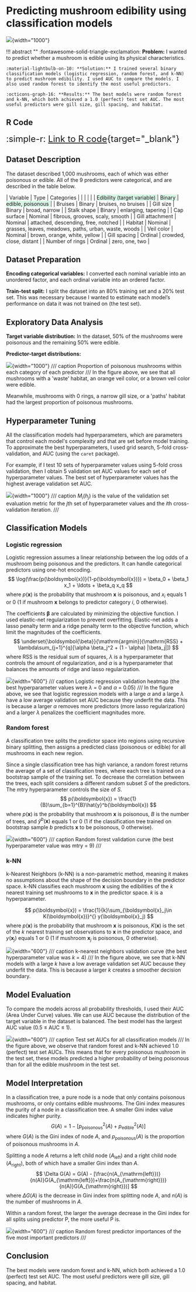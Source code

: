 # Predicting mushroom edibility using classification models
![](images/mushroom_classification/project_diagram.png){width="1000"}

!!! abstract ""
    :fontawesome-solid-triangle-exclamation: **Problem:** I wanted to predict whether a mushroom is edible using its physical characteristics.

    :material-lightbulb-on-10: **Solution:** I trained several binary classification models (logistic regression, random forest, and k-NN) to predict mushroom edibility. I used AUC to compare the models. I also used random forest to identify the most useful predictors.

    :octicons-graph-16: **Results:** The best models were random forest and k-NN, which both achieved a 1.0 (perfect) test set AUC. The most useful predictors were gill size, gill spacing, and habitat.


## R Code
<font size="5"> :simple-r: [Link to R code](http://blue-fish-0.github.io/code/classifiction_mushroom_edibility.html){target="_blank"} </font>

## Dataset Description
The dataset described 1,000 mushrooms, each of which was either poisonous or edible. All of the 9 predictors were categorical, and are described in the table below.

| Variable                        | Type      | Categories     |
|                                 |           |                |
| <span style="background-color:#d8f5e6"> Edibility (target variable) </span> | <span style="background-color:#d8f5e6"> Binary </span>  | <span style="background-color:#d8f5e6"> edible, poisonous </span> |
| Bruises                         | Binary    | bruises, no bruises |
| Gill size                       | Binary    | broad, narrow |
| Stalk shape                     | Binary    | enlarging, tapering |
| Cap surface                     | Nominal   | fibrous, grooves, scaly, smooth |
| Gill attachment                 | Nominal   | attached, descending, free, notched |
| Habitat                         | Nominal   | grasses, leaves, meadows, paths, urban, waste, woods |
| Veil color                      | Nominal   | brown, orange, white, yellow |
| Gill spacing                    | Ordinal   | crowded, close, distant |
| Number of rings                 | Ordinal   | zero, one, two |

## Dataset Preparation

**Encoding categorical variables:** I converted each nominal variable into an unordered factor, and each ordinal variable into an ordered factor.

**Train-test split:** I split the dataset into an 80% training set and a 20% test set. This was
necessary because I wanted to estimate each model’s performance on data it was not trained
on (the test set).

## Exploratory Data Analysis

**Target variable distribution:** In the dataset, 50% of the mushrooms were poisonous and the 
remaining 50% were edible. 

**Predictor-target distributions:** 

![](images/mushroom_classification/poisonous_proportions.png){width="1000"}
/// caption
Proportion of poisonous mushrooms within each category of each predictor
///
In the figure above, we see that all mushrooms with a 'waste' habitat, an orange veil color, or a brown veil color were edible.  

Meanwhile, mushrooms with 0 rings, a narrow gill size, or a 'paths' habitat had the largest proportion of poisonous mushrooms.

## Hyperparameter Tuning

All the classification models had hyperparameters, which are parameters that
control each model's complexity and that are set before model training. To approximate the 
best hyperparameters, I used grid search, 5-fold cross-validation, and AUC (using the `caret` package). 

For example, if I test 10 sets of hyperparameter values using 5-fold cross validation, 
then I obtain 5 validation set AUC values for each set of hyperparameter 
values. The best set of hyperparameter values has the highest average validation set AUC.

![](images/mushroom_classification/grid_search.png){width="1000"}
/// caption
$M_i(h_j)$ is the value of the validation set evaluation metric for the $j$th set of hyperparameter 
values and the $i$th cross-validation iteration.
///

## Classification Models

### Logistic regression
Logistic regression assumes a linear relationship between the log odds of
a mushroom being poisonous and the predictors. It can handle categorical predictors using one-hot
encoding. 
$$
\log(\frac{p(\boldsymbol{x})}{1-p(\boldsymbol{x})}) = \beta_0 + \beta_1 x_1 + \ldots + \beta_q x_q
$$
where $p(\boldsymbol{x})$ is the probability that mushroom $\boldsymbol{x}$ is poisonous, and $x_i$ equals 1 or 0 (1 if mushroom $\boldsymbol{x}$ belongs to predictor category $i$, 0 otherwise).

The coefficients $\boldsymbol{\beta}$ are calculated by minimizing the objective function. I used elastic-net regularization to prevent overfitting. Elastic-net adds a lasso penalty term and a ridge penalty term to the objective function, which limit the magnitudes of the coefficients.
$$
\underset{\boldsymbol{\beta}}{\mathrm{argmin}}(\mathrm{RSS} + \lambda\sum_{j=1}^{q}[\alpha \beta_j^2 + (1 - \alpha) |\beta_j|])
$$
where $\mathrm{RSS}$ is the residual sum of squares, $\lambda$ is a hyperparameter that
controls the amount of regularization, and $\alpha$ is a hyperparameter that balances the amounts 
of ridge and lasso regularization.

![](images/mushroom_classification/logistic_regression_grid_search.png){width="600"}
/// caption
Logistic regression validation heatmap (the best hyperparameter values were $\lambda$ = 0 and $\alpha$ = 0.05)
///
In the figure above, we see that logistic regression models with a large $\alpha$ 
and a large $\lambda$ have a low average validation set AUC because they underfit the data. 
This is because a larger $\alpha$ removes more predictors (more lasso regularization) and a larger $\lambda$ 
penalizes the coefficient magnitudes more.


### Random forest
A classification tree splits the predictor space into regions using recursive binary splitting, then assigns a predicted class (poisonous or edible) for all mushrooms in each new region. 

Since a single classification tree has high variance, a random forest returns the average of a set of classification trees, where each tree is trained on a bootstrap sample of the training set. To decrease the correlation between the trees, each split considers a different random subset $S$ of the predictors. The $\mathrm{mtry}$ hyperparameter controls the size of $S$. 
$$
p(\boldsymbol{x}) = \frac{1}{B}\sum_{b=1}^{B}\hat{y}^b(\boldsymbol{x})
$$
where $p(\boldsymbol{x})$ is the probability that mushroom $\boldsymbol{x}$ is poisonous, $B$ is the number of trees, and $\hat{y}^b(\boldsymbol{x})$ equals 1 or 0 (1 if the classification tree trained on bootstrap sample $b$ predicts  $\boldsymbol{x}$ to be poisonous, 0 otherwise).

![](images/mushroom_classification/random_forest_grid_search.png){width="600"}
/// caption
Random forest validation curve (the best hyperparameter value was $\mathrm{mtry}$ = 9)
///

### k-NN 
k-Nearest Neighbors (k-NN) is a non-parametric method, meaning it makes no
assumptions about the shape of the decision boundary in the predictor space. 
k-NN classifies each mushroom $\boldsymbol{x}$ using the edibilities of the $k$ nearest 
training set mushrooms to $\boldsymbol{x}$ in the predictor space. $k$ is a hyperparameter.

$$
p(\boldsymbol{x}) = \frac{1}{k}\sum_{\boldsymbol{x}_j\in K(\boldsymbol{x})}^{} y(\boldsymbol{x}_j)
$$
where $p(\boldsymbol{x})$ is the probability that mushroom $\boldsymbol{x}$ is poisonous, 
$K(\boldsymbol{x})$ is the set of the $k$ nearest training set observations to $\boldsymbol{x}$ in 
the predictor space, and $y(\boldsymbol{x}_j)$ equals 1 or 0 (1 if mushroom $\boldsymbol{x}_j$ 
is poisonous, 0 otherwise).

![](images/mushroom_classification/knn_grid_search.png){width="600"}
/// caption
k-nearest neighbors validation curve (the best hyperparameter value was $k$ = 4)
///
In the figure above, we see that k-NN models with a large $k$ have a low average validation set 
AUC because they underfit the data. This is because a larger $k$ creates a smoother decision boundary.

## Model Evaluation

To compare the models across all probability thresholds, I used their AUC
(Area Under Curve) values. We can use AUC because the distribution of the target variable 
in the dataset is balanced. The best model has the largest AUC value (0.5 ≤ AUC ≤ 1).

![](images/mushroom_classification/test_set_AUCs.png){width="600"}
/// caption
Test set AUCs for all classification models
///
In the figure above, we observe that random forest and k-NN achieved 1.0 (perfect) test
set AUCs. This means that for every poisonous mushroom in the test set, these models predicted 
a higher probability of being poisonous than for all the edible mushroom in the test set.

## Model Interpretation

In a classification tree, a pure node is a node that only contains poisonous mushrooms, or 
only contains edible mushrooms. The Gini index measures the purity of a node in a classification tree. 
A smaller Gini index value indicates higher purity. 
$$
G(A) = 1 - [p_{\mathrm{poisonous}}^2(A) + p_{\mathrm{edible}}^2(A)]
$$
where $G(A)$ is the Gini index of node $A$, and $p_{\mathrm{poisonous}}(A)$ is the proportion of poisonous
mushrooms in $A$.

Splitting a node $A$ returns a left child node ($A_{\mathrm{left}}$) and a right child node ($A_{\mathrm{right}}$), 
both of which have a smaller Gini index than $A$.
$$
\Delta G(A) = G(A) - [\frac{n(A_{\mathrm{left}})}{n(A)}G(A_{\mathrm{left}})+\frac{n(A_{\mathrm{right}})}{n(A)}G(A_{\mathrm{right}})]
$$
where $\Delta G(A)$ is the decrease in Gini index from splitting node $A$, and $n(A)$ is the number of 
mushrooms in $A$.

Within a random forest, the larger the average decrease in the Gini index for all 
splits using predictor P, the more useful P is.

![](images/mushroom_classification/predictor_importances.png){width="600"}
/// caption
Random forest predictor importances of the five most important predictors 
///

## Conclusion

The best models were random forest and k-NN, which both achieved a 1.0 (perfect) test set AUC. The most useful predictors were gill size, gill spacing, and habitat.